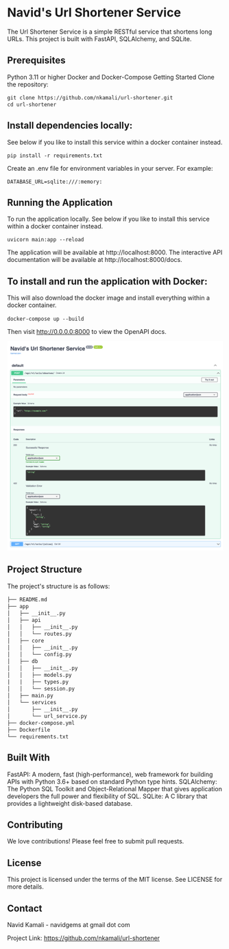 # Navid's Url Shortener Service

The Url Shortener Service is a simple RESTful service that shortens long URLs. This project is built with FastAPI, SQLAlchemy, and SQLite.

## Prerequisites

Python 3.11 or higher
Docker and Docker-Compose
Getting Started
Clone the repository:

```
git clone https://github.com/nkamali/url-shortener.git
cd url-shortener
```

## Install dependencies locally:

See below if you like to install this service within a docker container instead.

```
pip install -r requirements.txt
```

Create an .env file for environment variables in your server. For example:

```
DATABASE_URL=sqlite:///:memory:
```

## Running the Application

To run the application locally. See below if you like to install this service within a docker container instead.

```
uvicorn main:app --reload
```

The application will be available at http://localhost:8000. The interactive API documentation will be available at http://localhost:8000/docs.

## To install and run the application with Docker:

This will also download the docker image and install everything within a docker container.

`docker-compose up --build`

Then visit http://0.0.0.0:8000 to view the OpenAPI docs.

![Screenshot](https://github.com/nkamali/url-shortener/blob/main/Screen%20Shot%202023-07-12%20at%2011.06.42%20PM.png)

## Project Structure

The project's structure is as follows:

```
├── README.md
├── app
│   ├── __init__.py
│   ├── api
│   │   ├── __init__.py
│   │   └── routes.py
│   ├── core
│   │   ├── __init__.py
│   │   └── config.py
│   ├── db
│   │   ├── __init__.py
│   │   ├── models.py
|   |   ├── types.py
│   │   └── session.py
│   ├── main.py
│   └── services
│       ├── __init__.py
│       └── url_service.py
├── docker-compose.yml
├── Dockerfile
└── requirements.txt
```

## Built With

FastAPI: A modern, fast (high-performance), web framework for building APIs with Python 3.6+ based on standard Python type hints.
SQLAlchemy: The Python SQL Toolkit and Object-Relational Mapper that gives application developers the full power and flexibility of SQL.
SQLite: A C library that provides a lightweight disk-based database.

## Contributing

We love contributions! Please feel free to submit pull requests.

## License

This project is licensed under the terms of the MIT license. See LICENSE for more details.

## Contact

Navid Kamali - navidgems at gmail dot com

Project Link: https://github.com/nkamali/url-shortener
